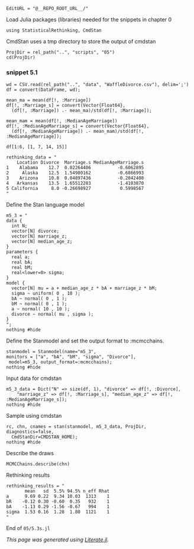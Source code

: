 ```@meta
EditURL = "@__REPO_ROOT_URL__/"
```

Load Julia packages (libraries) needed  for the snippets in chapter 0

```@example clip-06-10s
using StatisticalRethinking, CmdStan
```

CmdStan uses a tmp directory to store the output of cmdstan

```@example clip-06-10s
ProjDir = rel_path("..", "scripts", "05")
cd(ProjDir)
```

### snippet 5.1

```@example clip-06-10s
wd = CSV.read(rel_path("..", "data", "WaffleDivorce.csv"), delim=';')
df = convert(DataFrame, wd);

mean_ma = mean(df[!, :Marriage])
df[!, :Marriage_s] = convert(Vector{Float64},
  (df[!, :Marriage]) .- mean_ma)/std(df[!, :Marriage]);

mean_mam = mean(df[!, :MedianAgeMarriage])
df[!, :MedianAgeMarriage_s] = convert(Vector{Float64},
  (df[!, :MedianAgeMarriage]) .- mean_mam)/std(df[!, :MedianAgeMarriage]);

df[1:6, [1, 7, 14, 15]]

rethinking_data = "
    Location Divorce  Marriage.s MedianAgeMarriage.s
1    Alabama    12.7  0.02264406          -0.6062895
2     Alaska    12.5  1.54980162          -0.6866993
3    Arizona    10.8  0.04897436          -0.2042408
4   Arkansas    13.5  1.65512283          -1.4103870
5 California     8.0 -0.26698927           0.5998567
"
```

Define the Stan language model

```@example clip-06-10s
m5_3 = "
data {
  int N;
  vector[N] divorce;
  vector[N] marriage_z;
  vector[N] median_age_z;
}
parameters {
  real a;
  real bA;
  real bM;
  real<lower=0> sigma;
}
model {
  vector[N] mu = a + median_age_z * bA + marriage_z * bM;
  sigma ~ uniform( 0 , 10 );
  bA ~ normal( 0 , 1 );
  bM ~ normal( 0 , 1 );
  a ~ normal( 10 , 10 );
  divorce ~ normal( mu , sigma );
}
";
nothing #hide
```

Define the Stanmodel and set the output format to :mcmcchains.

```@example clip-06-10s
stanmodel = Stanmodel(name="m5_3",
monitors = ["a", "bA", "bM", "sigma", "Divorce"],
 model=m5_3, output_format=:mcmcchains);
nothing #hide
```

Input data for cmdstan

```@example clip-06-10s
m5_3_data = Dict("N" => size(df, 1), "divorce" => df[!, :Divorce],
    "marriage_z" => df[!, :Marriage_s], "median_age_z" => df[!, :MedianAgeMarriage_s]);
nothing #hide
```

Sample using cmdstan

```@example clip-06-10s
rc, chn, cnames = stan(stanmodel, m5_3_data, ProjDir, diagnostics=false,
  CmdStanDir=CMDSTAN_HOME);
nothing #hide
```

Describe the draws

```@example clip-06-10s
MCMCChains.describe(chn)
```

Rethinking results

```@example clip-06-10s
rethinking_results = "
       mean   sd  5.5% 94.5% n_eff Rhat
a      9.69 0.22  9.34 10.03  1313    1
bR    -0.12 0.30 -0.60  0.35   932    1
bA    -1.13 0.29 -1.56 -0.67   994    1
sigma  1.53 0.16  1.28  1.80  1121    1
"
```

End of `05/5.3s.jl`

*This page was generated using [Literate.jl](https://github.com/fredrikekre/Literate.jl).*

